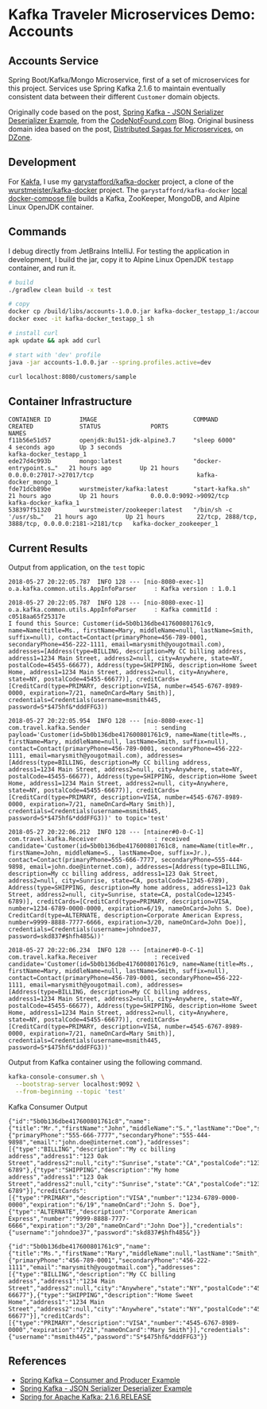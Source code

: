 # Kafka Traveler Microservices Demo: Accounts

## Accounts Service

Spring Boot/Kafka/Mongo Microservice, first of a set of microservices for this project. Services use Spring Kafka 2.1.6 to maintain eventually consistent data between their different `Customer` domain objects.

Originally code based on the post, [Spring Kafka - JSON Serializer Deserializer Example](https://www.codenotfound.com/spring-kafka-json-serializer-deserializer-example.html), from the [CodeNotFound.com](https://www.codenotfound.com/) Blog. Original business domain idea based on the post, [Distributed Sagas for Microservices](https://dzone.com/articles/distributed-sagas-for-microservices), on [DZone](https://dzone.com/).

## Development

For [Kakfa](https://kafka.apache.org/), I use my [garystafford/kafka-docker](https://github.com/garystafford/kafka-docker) project, a clone of the [wurstmeister/kafka-docker](https://github.com/wurstmeister/kafka-docker) project. The `garystafford/kafka-docker` [local docker-compose file](https://github.com/garystafford/kafka-docker/blob/master/docker-compose-local.yml) builds a Kafka, ZooKeeper, MongoDB, and Alpine Linux OpenJDK container.

## Commands

I debug directly from JetBrains IntelliJ. For testing the application in development, I build the jar, copy it to Alpine Linux OpenJDK `testapp` container, and run it.

```bash
# build
./gradlew clean build -x test

# copy
docker cp /build/libs/accounts-1.0.0.jar kafka-docker_testapp_1:/accounts-1.0.0.jar
docker exec -it kafka-docker_testapp_1 sh

# install curl
apk update && apk add curl

# start with 'dev' profile
java -jar accounts-1.0.0.jar --spring.profiles.active=dev

curl localhost:8080/customers/sample
```

## Container Infrastructure

```text
CONTAINER ID        IMAGE                           COMMAND                  CREATED             STATUS              PORTS                                                NAMES
f11b56e51d57        openjdk:8u151-jdk-alpine3.7     "sleep 6000"             4 seconds ago       Up 3 seconds                                                             kafka-docker_testapp_1
ede27d4c993b        mongo:latest                    "docker-entrypoint.s…"   21 hours ago        Up 21 hours         0.0.0.0:27017->27017/tcp                             kafka-docker_mongo_1
fde71dcb89be        wurstmeister/kafka:latest       "start-kafka.sh"         21 hours ago        Up 21 hours         0.0.0.0:9092->9092/tcp                               kafka-docker_kafka_1
538397f51320        wurstmeister/zookeeper:latest   "/bin/sh -c '/usr/sb…"   21 hours ago        Up 21 hours         22/tcp, 2888/tcp, 3888/tcp, 0.0.0.0:2181->2181/tcp   kafka-docker_zookeeper_1
```

## Current Results

Output from application, on the `test` topic

```text
2018-05-27 20:22:05.787  INFO 128 --- [nio-8080-exec-1] o.a.kafka.common.utils.AppInfoParser     : Kafka version : 1.0.1

2018-05-27 20:22:05.787  INFO 128 --- [nio-8080-exec-1] o.a.kafka.common.utils.AppInfoParser     : Kafka commitId : c0518aa65f25317e
I found this Source: Customer(id=5b0b136dbe417600801761c9, name=Name(title=Ms., firstName=Mary, middleName=null, lastName=Smith, suffix=null), contact=Contact(primaryPhone=456-789-0001, secondaryPhone=456-222-1111, email=marysmith@yougotmail.com), addresses=[Address(type=BILLING, description=My CC billing address, address1=1234 Main Street, address2=null, city=Anywhere, state=NY, postalCode=45455-66677), Address(type=SHIPPING, description=Home Sweet Home, address1=1234 Main Street, address2=null, city=Anywhere, state=NY, postalCode=45455-66677)], creditCards=[CreditCard(type=PRIMARY, description=VISA, number=4545-6767-8989-0000, expiration=7/21, nameOnCard=Mary Smith)], credentials=Credentials(username=msmith445, password=S*$475hf&*dddFFG3))

2018-05-27 20:22:05.954  INFO 128 --- [nio-8080-exec-1] com.travel.kafka.Sender                  : sending payload='Customer(id=5b0b136dbe417600801761c9, name=Name(title=Ms., firstName=Mary, middleName=null, lastName=Smith, suffix=null), contact=Contact(primaryPhone=456-789-0001, secondaryPhone=456-222-1111, email=marysmith@yougotmail.com), addresses=[Address(type=BILLING, description=My CC billing address, address1=1234 Main Street, address2=null, city=Anywhere, state=NY, postalCode=45455-66677), Address(type=SHIPPING, description=Home Sweet Home, address1=1234 Main Street, address2=null, city=Anywhere, state=NY, postalCode=45455-66677)], creditCards=[CreditCard(type=PRIMARY, description=VISA, number=4545-6767-8989-0000, expiration=7/21, nameOnCard=Mary Smith)], credentials=Credentials(username=msmith445, password=S*$475hf&*dddFFG3))' to topic='test'

2018-05-27 20:22:06.212  INFO 128 --- [ntainer#0-0-C-1] com.travel.kafka.Receiver                : received candidate='Customer(id=5b0b136dbe417600801761c8, name=Name(title=Mr., firstName=John, middleName=S., lastName=Doe, suffix=Jr.), contact=Contact(primaryPhone=555-666-7777, secondaryPhone=555-444-9898, email=john.doe@internet.com), addresses=[Address(type=BILLING, description=My cc billing address, address1=123 Oak Street, address2=null, city=Sunrise, state=CA, postalCode=12345-6789), Address(type=SHIPPING, description=My home address, address1=123 Oak Street, address2=null, city=Sunrise, state=CA, postalCode=12345-6789)], creditCards=[CreditCard(type=PRIMARY, description=VISA, number=1234-6789-0000-0000, expiration=6/19, nameOnCard=John S. Doe), CreditCard(type=ALTERNATE, description=Corporate American Express, number=9999-8888-7777-6666, expiration=3/20, nameOnCard=John Doe)], credentials=Credentials(username=johndoe37, password=skd837#$hfh485&))'

2018-05-27 20:22:06.234  INFO 128 --- [ntainer#0-0-C-1] com.travel.kafka.Receiver                : received candidate='Customer(id=5b0b136dbe417600801761c9, name=Name(title=Ms., firstName=Mary, middleName=null, lastName=Smith, suffix=null), contact=Contact(primaryPhone=456-789-0001, secondaryPhone=456-222-1111, email=marysmith@yougotmail.com), addresses=[Address(type=BILLING, description=My CC billing address, address1=1234 Main Street, address2=null, city=Anywhere, state=NY, postalCode=45455-66677), Address(type=SHIPPING, description=Home Sweet Home, address1=1234 Main Street, address2=null, city=Anywhere, state=NY, postalCode=45455-66677)], creditCards=[CreditCard(type=PRIMARY, description=VISA, number=4545-6767-8989-0000, expiration=7/21, nameOnCard=Mary Smith)], credentials=Credentials(username=msmith445, password=S*$475hf&*dddFFG3))'
```

Output from Kafka container using the following command.

```bash
kafka-console-consumer.sh \
  --bootstrap-server localhost:9092 \
  --from-beginning --topic 'test'
```

Kafka Consumer Output

```text
{"id":"5b0b136dbe417600801761c8","name":{"title":"Mr.","firstName":"John","middleName":"S.","lastName":"Doe","suffix":"Jr."},"contact":{"primaryPhone":"555-666-7777","secondaryPhone":"555-444-9898","email":"john.doe@internet.com"},"addresses":[{"type":"BILLING","description":"My cc billing address","address1":"123 Oak Street","address2":null,"city":"Sunrise","state":"CA","postalCode":"12345-6789"},{"type":"SHIPPING","description":"My home address","address1":"123 Oak Street","address2":null,"city":"Sunrise","state":"CA","postalCode":"12345-6789"}],"creditCards":[{"type":"PRIMARY","description":"VISA","number":"1234-6789-0000-0000","expiration":"6/19","nameOnCard":"John S. Doe"},{"type":"ALTERNATE","description":"Corporate American Express","number":"9999-8888-7777-6666","expiration":"3/20","nameOnCard":"John Doe"}],"credentials":{"username":"johndoe37","password":"skd837#$hfh485&"}}

{"id":"5b0b136dbe417600801761c9","name":{"title":"Ms.","firstName":"Mary","middleName":null,"lastName":"Smith","suffix":null},"contact":{"primaryPhone":"456-789-0001","secondaryPhone":"456-222-1111","email":"marysmith@yougotmail.com"},"addresses":[{"type":"BILLING","description":"My CC billing address","address1":"1234 Main Street","address2":null,"city":"Anywhere","state":"NY","postalCode":"45455-66677"},{"type":"SHIPPING","description":"Home Sweet Home","address1":"1234 Main Street","address2":null,"city":"Anywhere","state":"NY","postalCode":"45455-66677"}],"creditCards":[{"type":"PRIMARY","description":"VISA","number":"4545-6767-8989-0000","expiration":"7/21","nameOnCard":"Mary Smith"}],"credentials":{"username":"msmith445","password":"S*$475hf&*dddFFG3"}}
```

## References

-   [Spring Kafka – Consumer and Producer Example](https://memorynotfound.com/spring-kafka-consume-producer-example/)
-   [Spring Kafka - JSON Serializer Deserializer Example
    ](https://www.codenotfound.com/spring-kafka-json-serializer-deserializer-example.html)
-   [Spring for Apache Kafka: 2.1.6.RELEASE](https://docs.spring.io/spring-kafka/reference/html/index.html)
